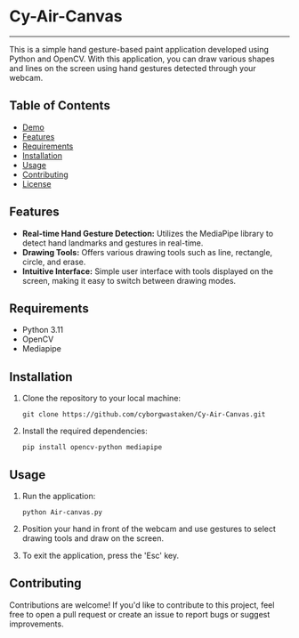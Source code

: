 # Cy-Air-Canvas

---

This is a simple hand gesture-based paint application developed using Python and OpenCV. With this application, you can draw various shapes and lines on the screen using hand gestures detected through your webcam.

## Table of Contents

- [Demo](#demo)
- [Features](#features)
- [Requirements](#requirements)
- [Installation](#installation)
- [Usage](#usage)
- [Contributing](#contributing)
- [License](#license)



## Features

- **Real-time Hand Gesture Detection:** Utilizes the MediaPipe library to detect hand landmarks and gestures in real-time.
- **Drawing Tools:** Offers various drawing tools such as line, rectangle, circle, and erase.
- **Intuitive Interface:** Simple user interface with tools displayed on the screen, making it easy to switch between drawing modes.

## Requirements

- Python 3.11
- OpenCV
- Mediapipe

## Installation

1. Clone the repository to your local machine:

   ```
   git clone https://github.com/cyborgwastaken/Cy-Air-Canvas.git
   ```

2. Install the required dependencies:

   ```
   pip install opencv-python mediapipe
   ```

## Usage

1. Run the application:

   ```
   python Air-canvas.py
   ```

2. Position your hand in front of the webcam and use gestures to select drawing tools and draw on the screen.

3. To exit the application, press the 'Esc' key.

## Contributing

Contributions are welcome! If you'd like to contribute to this project, feel free to open a pull request or create an issue to report bugs or suggest improvements.
